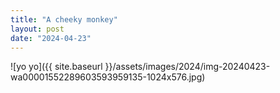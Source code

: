 ```yaml
---
title: "A cheeky monkey"
layout: post
date: "2024-04-23"
---
```


![yo yo]({{ site.baseurl }}/assets/images/2024/img-20240423-wa00001552289603593959135-1024x576.jpg)
